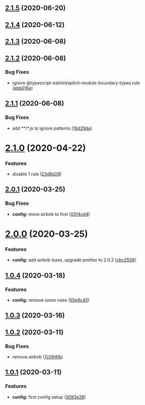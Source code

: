 ## [2.1.5](https://github.com/ICodeMyOwnLife/eslint-config-generic-ts/compare/2.1.4...2.1.5) (2020-06-20)

## [2.1.4](https://github.com/ICodeMyOwnLife/eslint-config-generic-ts/compare/2.1.3...2.1.4) (2020-06-12)

## [2.1.3](https://github.com/ICodeMyOwnLife/eslint-config-generic-ts/compare/2.1.2...2.1.3) (2020-06-08)

## [2.1.2](https://github.com/ICodeMyOwnLife/eslint-config-generic-ts/compare/2.1.1...2.1.2) (2020-06-08)


### Bug Fixes

* ignore @typescript-eslint/explicit-module-boundary-types rule ([ebb016e](https://github.com/ICodeMyOwnLife/eslint-config-generic-ts/commit/ebb016e4fab0f28d343c386169ae90351e411de4))

## [2.1.1](https://github.com/ICodeMyOwnLife/eslint-config-generic-ts/compare/2.1.0...2.1.1) (2020-06-08)


### Bug Fixes

* add **/*.js to ignore patterns ([16d29da](https://github.com/ICodeMyOwnLife/eslint-config-generic-ts/commit/16d29da62bab268b19d11bb90ee3c6eb25d918d2))



# [2.1.0](https://github.com/ICodeMyOwnLife/eslint-config-generic-ts/compare/2.1.0...2.1.1) (2020-04-22)


### Features

* disable 1 rule ([23d8d28](https://github.com/ICodeMyOwnLife/eslint-config-generic-ts/commit/23d8d2875e9f93a84c89a088c988eec279a00346))



## [2.0.1](https://github.com/ICodeMyOwnLife/eslint-config-generic-ts/compare/2.1.0...2.1.1) (2020-03-25)


### Bug Fixes

* **config:** move airbnb to first ([0314cd4](https://github.com/ICodeMyOwnLife/eslint-config-generic-ts/commit/0314cd4c5f4c799e6c4003589359177e5130cb1e))



# [2.0.0](https://github.com/ICodeMyOwnLife/eslint-config-generic-ts/compare/2.1.0...2.1.1) (2020-03-25)


### Features

* **config:** add airbnb-base, upgrade prettier to 2.0.2 ([cbc2559](https://github.com/ICodeMyOwnLife/eslint-config-generic-ts/commit/cbc255934245a2aae1145c9606bc1db3847e96ed))



## [1.0.4](https://github.com/ICodeMyOwnLife/eslint-config-generic-ts/compare/2.1.0...2.1.1) (2020-03-18)


### Features

* **config:** remove some rules ([55e9c45](https://github.com/ICodeMyOwnLife/eslint-config-generic-ts/commit/55e9c4546a540b30b3b9b959fe5566a23cf2ff1b))



## [1.0.3](https://github.com/ICodeMyOwnLife/eslint-config-generic-ts/compare/2.1.0...2.1.1) (2020-03-16)



## [1.0.2](https://github.com/ICodeMyOwnLife/eslint-config-generic-ts/compare/2.1.0...2.1.1) (2020-03-11)


### Bug Fixes

* remove airbnb ([7c094fb](https://github.com/ICodeMyOwnLife/eslint-config-generic-ts/commit/7c094fbb7ca5f2b9dbe7b39efec5956dc0cc577c))



## [1.0.1](https://github.com/ICodeMyOwnLife/eslint-config-generic-ts/compare/2.1.0...2.1.1) (2020-03-11)


### Features

* **config:** first config setup ([3093e28](https://github.com/ICodeMyOwnLife/eslint-config-generic-ts/commit/3093e28f7e5cf6af40ed609d301e374a6e0c091d))

